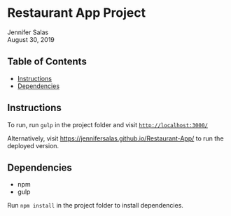 # Restaurant App Project

Jennifer Salas <br>
August 30, 2019

## Table of Contents

- [Instructions](#instructions)
- [Dependencies](#dependencies)

## Instructions

To run, run `gulp` in the project folder and visit  <a href="http://localhost:3000/">`http://localhost:3000/`</a>

Alternatively, visit <a href="https://jennifersalas.github.io/Restaurant-App/">https://jennifersalas.github.io/Restaurant-App/</a> to run the deployed version.

## Dependencies

- npm
- gulp

Run `npm install` in the project folder to install dependencies.
